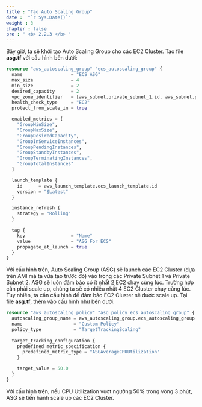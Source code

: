 ```yaml
---
title : "Tạo Auto Scaling Group"
date :  "`r Sys.Date()`" 
weight : 3
chapter : false
pre : " <b> 2.2.3 </b> "
---
```


Bây giờ, ta sẽ khởi tạo Auto Scaling Group cho các EC2 Cluster. Tạo file **asg.tf** với cấu hình bên dưới:

```tf
resource "aws_autoscaling_group" "ecs_autoscaling_group" {
  name                  = "ECS_ASG"
  max_size              = 4
  min_size              = 2
  desired_capacity      = 2
  vpc_zone_identifier   = [aws_subnet.private_subnet_1.id, aws_subnet.private_subnet_2.id]
  health_check_type     = "EC2"
  protect_from_scale_in = true

  enabled_metrics = [
    "GroupMinSize",
    "GroupMaxSize",
    "GroupDesiredCapacity",
    "GroupInServiceInstances",
    "GroupPendingInstances",
    "GroupStandbyInstances",
    "GroupTerminatingInstances",
    "GroupTotalInstances"
  ]

  launch_template {
    id      = aws_launch_template.ecs_launch_template.id
    version = "$Latest"
  }

  instance_refresh {
    strategy = "Rolling"
  }

  tag {
    key                 = "Name"
    value               = "ASG For ECS"
    propagate_at_launch = true
  }
}
```

Với cấu hình trên, Auto Scaling Group (ASG) sẽ launch các EC2 Cluster (dựa trên AMI mà ta vừa tạo trước đó) vào trong các Private Subnet 1 và Private Subnet 2. ASG sẽ luôn đảm bảo có ít nhất 2 EC2 chạy cùng lúc. Trường hợp cần phải scale up, chúng ta sẽ có nhiều nhất 4 EC2 Cluster chạy cùng lúc. Tuy nhiên, ta cần cấu hình để đảm bảo EC2 Cluster sẽ được scale up. Tại file **asg.tf**, thêm vào cấu hình như bên dưới:

```tf
resource "aws_autoscaling_policy" "asg_policy_ecs_autoscaling_group" {
  autoscaling_group_name = aws_autoscaling_group.ecs_autoscaling_group.name
  name                   = "Custom Policy"
  policy_type            = "TargetTrackingScaling"
  
  target_tracking_configuration {
    predefined_metric_specification {
      predefined_metric_type = "ASGAverageCPUUtilization"
    }

    target_value = 50.0
  }
}
```

Với cấu hình trên, nếu CPU Utilization vượt ngưỡng 50% trong vòng 3 phút, ASG sẽ tiến hành scale up các EC2 Cluster.